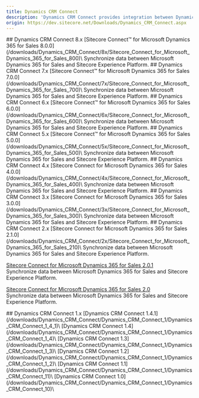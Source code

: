 ```yaml
---
title: Dynamics CRM Connect
description: 'Dynamics CRM Connect provides integration between Dynamics CRM and Sitecore Experience Platform.'
origin: https://dev.sitecore.net/Downloads/Dynamics_CRM_Connect.aspx
---
```


<Card variant='outlineRaised' px={0} mb={8}>
<CardHeader>
## Dynamics CRM Connect 8.x
</CardHeader>
<CardBody>
[Sitecore Connect™ for Microsoft Dynamics 365 for Sales 8.0.0](/downloads/Dynamics_CRM_Connect/8x/Sitecore_Connect_for_Microsoft_Dynamics_365_for_Sales_800)\
Synchronize data between Microsoft Dynamics 365 for Sales and Sitecore Experience Platform.


</CardBody>          
</Card>
<Card variant='outlineRaised' px={0} mb={8}>
<CardHeader>
## Dynamics CRM Connect 7.x
</CardHeader>
<CardBody>
[Sitecore Connect™ for Microsoft Dynamics 365 for Sales 7.0.0](/downloads/Dynamics_CRM_Connect/7x/Sitecore_Connect_for_Microsoft_Dynamics_365_for_Sales_700)\
Synchronize data between Microsoft Dynamics 365 for Sales and Sitecore Experience Platform.


</CardBody>          
</Card>
<Card variant='outlineRaised' px={0} mb={8}>
<CardHeader>
## Dynamics CRM Connect 6.x
</CardHeader>
<CardBody>
[Sitecore Connect™ for Microsoft Dynamics 365 for Sales 6.0.0](/downloads/Dynamics_CRM_Connect/6x/Sitecore_Connect_for_Microsoft_Dynamics_365_for_Sales_600)\
Synchronize data between Microsoft Dynamics 365 for Sales and Sitecore Experience Platform.


</CardBody>          
</Card>
<Card variant='outlineRaised' px={0} mb={8}>
<CardHeader>
## Dynamics CRM Connect 5.x
</CardHeader>
<CardBody>
[Sitecore Connect™ for Microsoft Dynamics 365 for Sales 5.0.0](/downloads/Dynamics_CRM_Connect/5x/Sitecore_Connect_for_Microsoft_Dynamics_365_for_Sales_500)\
Synchronize data between Microsoft Dynamics 365 for Sales and Sitecore Experience Platform.


</CardBody>          
</Card>
<Card variant='outlineRaised' px={0} mb={8}>
<CardHeader>
## Dynamics CRM Connect 4.x
</CardHeader>
<CardBody>
[Sitecore Connect for Microsoft Dynamics 365 for Sales 4.0.0](/downloads/Dynamics_CRM_Connect/4x/Sitecore_Connect_for_Microsoft_Dynamics_365_for_Sales_400)\
Synchronize data between Microsoft Dynamics 365 for Sales and Sitecore Experience Platform.


</CardBody>          
</Card>
<Card variant='outlineRaised' px={0} mb={8}>
<CardHeader>
## Dynamics CRM Connect 3.x
</CardHeader>
<CardBody>
[Sitecore Connect for Microsoft Dynamics 365 for Sales 3.0.0](/downloads/Dynamics_CRM_Connect/3x/Sitecore_Connect_for_Microsoft_Dynamics_365_for_Sales_300)\
Synchronize data between Microsoft Dynamics 365 for Sales and Sitecore Experience Platform.


</CardBody>          
</Card>
<Card variant='outlineRaised' px={0} mb={8}>
<CardHeader>
## Dynamics CRM Connect 2.x
</CardHeader>
<CardBody>
[Sitecore Connect for Microsoft Dynamics 365 for Sales 2.1.0](/downloads/Dynamics_CRM_Connect/2x/Sitecore_Connect_for_Microsoft_Dynamics_365_for_Sales_210)\
Synchronize data between Microsoft Dynamics 365 for Sales and Sitecore Experience Platform.

[Sitecore Connect for Microsoft Dynamics 365 for Sales 2.0.1](/downloads/Dynamics_CRM_Connect/2x/Sitecore_Connect_for_Microsoft_Dynamics_365_for_Sales_201)\
Synchronize data between Microsoft Dynamics 365 for Sales and Sitecore Experience Platform.

[Sitecore Connect for Microsoft Dynamics 365 for Sales 2.0](/downloads/Dynamics_CRM_Connect/2x/Sitecore_Connect_for_Microsoft_Dynamics_365_for_Sales_20)\
Synchronize data between Microsoft Dynamics 365 for Sales and Sitecore Experience Platform.


</CardBody>          
</Card>
<Card variant='outlineRaised' px={0} mb={8}>
<CardHeader>
## Dynamics CRM Connect 1.x
</CardHeader>
<CardBody>
[Dynamics CRM Connect 1.4.1](/downloads/Dynamics_CRM_Connect/Dynamics_CRM_Connect_1/Dynamics_CRM_Connect_1_4_1)\
[Dynamics CRM Connect 1.4](/downloads/Dynamics_CRM_Connect/Dynamics_CRM_Connect_1/Dynamics_CRM_Connect_1_4)\
[Dynamics CRM Connect 1.3](/downloads/Dynamics_CRM_Connect/Dynamics_CRM_Connect_1/Dynamics_CRM_Connect_1_3)\
[Dynamics CRM Connect 1.2](/downloads/Dynamics_CRM_Connect/Dynamics_CRM_Connect_1/Dynamics_CRM_Connect_1_2)\
[Dynamics CRM Connect 1.1](/downloads/Dynamics_CRM_Connect/Dynamics_CRM_Connect_1/Dynamics_CRM_Connect_11)\
[Dynamics CRM Connect 1.0](/downloads/Dynamics_CRM_Connect/Dynamics_CRM_Connect_1/Dynamics_CRM_Connect_10)\

</CardBody>          
</Card>